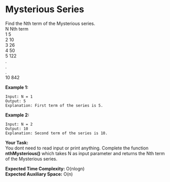 # Mysterious Series
Find the Nth term of the Mysterious series.<br>
N    Nth term<br>
1    5<br>
2    10<br>
3    26<br>
4    50<br>
5    122<br>
.<br>
.<br>
.<br>
10    842<br>

**Example 1:**
```
Input: N = 1
Output: 5 
Explanation: First term of the series is 5.
```
**Example 2:**
```
Input: N = 2
Output: 10
Explanation: Second term of the series is 10. 
```
**Your Task:**<br> 
You dont need to read input or print anything. Complete the function **nthMysterious()** which takes N as input parameter and returns the Nth term of the Mysterious series.

**Expected Time Complexity:** O(nlogn)<br>
**Expected Auxiliary Space:** O(n)
